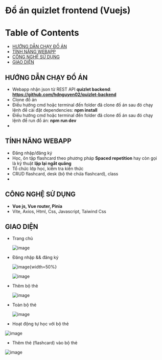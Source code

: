 # Đồ án quizlet frontend (Vuejs)

# Table of Contents
- [HƯỚNG DẪN CHẠY ĐỒ ÁN](#1)
- [TÍNH NĂNG WEBAPP](#2)
- [CÔNG NGHỆ SỬ DỤNG](#3)
- [GIAO DIỆN](#4)

## HƯỚNG DẪN CHẠY ĐỒ ÁN <a name="1"></a>
- Webapp nhận json từ REST API **quizlet backend**: **https://github.com/hdnguyen02/quizlet-backend**
- Clone đồ án
- Điều hướng cmd hoặc terminal đến folder đã clone đồ án sau đó chạy lệnh để cài đặt dependencies: **npm install**
- Điều hướng cmd hoặc terminal đến folder đã clone đồ án sau đó chạy lệnh để run đồ án: **npm run dev**
- 
## TÍNH NĂNG WEBAPP <a name="2"></a>
- Đăng nhập/đăng ký
- Học, ôn tập flashcard theo phương pháp **Spaced repetition** hay còn gọi là kỹ thuật **lặp lại ngắt quãng**
- Tổ chức lớp học, kiểm tra kiến thức
- CRUD flashcard, desk (bộ thẻ chứa flashcard), class 
- 
## CÔNG NGHỆ SỬ DỤNG <a name="3"></a>
- **Vue js, Vue router, Pinia**
- Vite, Axios, Html, Css, Javascript, Taiwind Css
## GIAO DIỆN <a name="4"></a>
- Trang chủ
  
  ![image](https://github.com/hdnguyen02/quizlet/assets/83913057/e453e646-7e03-44ad-ae68-57f7692a1f66)


- Đăng nhập && đăng ký
  
  ![image](https://github.com/hdnguyen02/quizlet/assets/83913057/71cec11c-82fc-4de2-9428-3ad9487212ba){width=50%}
  
  ![image](https://github.com/hdnguyen02/quizlet/assets/83913057/307eb82e-5bd2-44f6-800f-ebc900622cb2)


- Thêm bộ thẻ
  
  ![image](https://github.com/hdnguyen02/quizlet/assets/83913057/fd4bd1d9-ddfa-4c37-9237-0e8f0d0e09e0)


- Toàn bộ thẻ

  ![image](https://github.com/hdnguyen02/quizlet/assets/83913057/2d32ada2-701b-4032-b590-c705a435f294)
  

- Hoạt động tự học với bộ thẻ  

 ![image](https://github.com/hdnguyen02/quizlet/assets/83913057/26977029-195b-4314-b819-51623a56da18)
 

- Thêm thẻ (flashcard) vào bộ thẻ

 ![image](https://github.com/hdnguyen02/quizlet/assets/83913057/e1b0e261-546a-4fdd-8e4d-47a71568ed0a)







  

